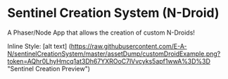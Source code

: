 # Sentinel Creation System (N-Droid)
A Phaser/Node App  that allows the creation of custom N-Droids!

Inline Style: [alt text] (https://raw.githubusercontent.com/E-A-N/sentinelCreationSystem/master/assetDump/customDroidExample.png?token=AQhr0LhyHmcq1at3Dh67YXROoC7lVvcyks5apf1wwA%3D%3D "Sentinel Creation Preview")
